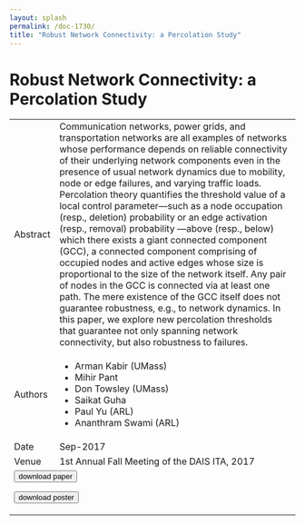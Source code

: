 ```yaml
---
layout: splash
permalink: /doc-1730/
title: "Robust Network Connectivity: a Percolation Study"
---
```


# Robust Network Connectivity: a Percolation Study

<table>
    <tbody>
    <tr>
        <td>Abstract</td>
        <td>Communication networks, power grids, and transportation networks are all examples of networks whose performance depends on reliable connectivity of their underlying network components even in the presence of usual network dynamics due to mobility, node or edge failures, and varying traffic loads. Percolation theory quantifies the threshold value of a local control parameter—such as a node occupation (resp., deletion) probability or an edge activation (resp., removal) probability —above (resp., below) which there exists a giant connected component (GCC), a connected component comprising of occupied nodes and active edges whose size is proportional to the size of the network itself. Any pair of nodes in the GCC is connected via at least one path. The mere existence of the GCC itself does not guarantee robustness, e.g., to network dynamics. In this paper, we explore new percolation thresholds that guarantee not only spanning network connectivity, but also robustness to failures.</td>
    </tr>
    <tr>
        <td>Authors</td>
        <td>
            <ul>
                <li>Arman Kabir (UMass)</li>
                <li>Mihir Pant</li>
                <li>Don Towsley (UMass)</li>
                <li>Saikat Guha</li>
                <li>Paul Yu (ARL)</li>
                <li>Ananthram Swami (ARL)</li>
            </ul>
        </td>
    </tr>
    <tr>
        <td>Date</td>
        <td>Sep-2017</td>
    </tr>
    <tr>
        <td>Venue</td>
        <td>1st Annual Fall Meeting of the DAIS ITA, 2017</td>
    </tr>
        <tr>
            <td colspan="2">
                <form method="get" action="https://ibm.box.com/v/doc-1730-paper">
                    <button type="submit">download paper</button>
                </form>
                <form method="get" action="https://ibm.box.com/v/doc-1730-poster">
                    <button type="submit">download poster</button>
                </form>
            </td>
        </tr>
    </tbody>
</table>
